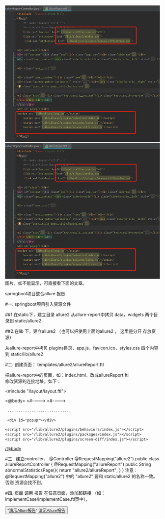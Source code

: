 
![page页面](https://github.com/kaitianpidi/allsureReport/blob/gh-pages/allure_page.png?raw=true)
![资源目录](https://github.com/kaitianpidi/allsureReport/blob/gh-pages/allure_page.png?raw=true)
图片，如不能显示，可直接看下面的文章。

springboot项目整合allure 报告


#一. springboot项目引入资源文件

##1.在static下，建立目录 allure2 
 从allure-report中拷贝  data，widgets  两个目录到 static/allure2
 
##2.在lib 下，建立allure2  （也可以把使用上面的allure2 ， 这里是分开 存放资源）

 从allure-report中拷贝  plugins目录，app.js，favicon.ico，styles.css  四个内容 到 static/lib/allure2
 
#二. 创建页面：  templates/allure2/allureReport.ftl 

把allure-report中的页面，如：index.html，改成allureReport.ftl  
修改资源的连接地址，如下：

<#include "/layout/layout.ftl">

<@body>
    <#--<meta charset="utf-8">-->
    <#--<title>Allure Report</title>-->
    <link rel="favicon" href="/lib/allure2/favicon.ico?v=2">
    <link rel="stylesheet" href="/lib/allure2/styles.css">
     <link rel="stylesheet" href="/lib/allure2/plugins/screen-diff/styles.css">
     
     .............................
     
     <div id="popup"></div>
<script src="/lib/allure2/app.js"></script>
    <script src="/lib/allure2/plugins/behaviors/index.js"></script>
    <script src="/lib/allure2/plugins/packages/index.js"></script>
    <script src="/lib/allure2/plugins/screen-diff/index.js"></script>

</@body>

#三 . 建立controller， 
@Controller
@RequestMapping("allure2")
public class allureReportController {
    @RequestMapping("allureReport")
    public String abnormalStatisticsPage(){
        return "allure2/allureReport";
    }
}
注意：  @RequestMapping("allure2") 中的 "allure2" 要和 static/allure2 的名称一致。否则 资源会找不到。

#四.  页面 调用 报告
在任意页面，添加超链接 （如：implementCase/implementCase.ftl页中），
 
<button id="btn_add" type="button" >
    "<a href="/allure2/allureReport#suites" target="_blank">演示Allure报告</a>"
           <a  href="/allure2/allureReport#suites" target="_blank">演示Allure报告</a>
</button>
